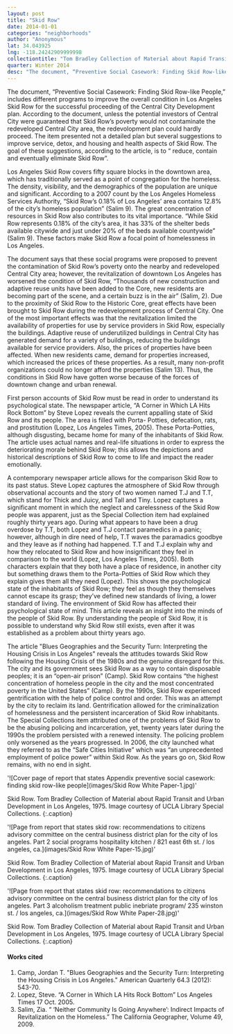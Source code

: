 ```yaml
---
layout: post
title: "Skid Row"
date: 2014-01-01
categories: "neighborhoods"
author: "Anonymous"
lat: 34.043925
lng: -118.24242909999998
collectiontitle: "Tom Bradley Collection of Material about Rapid Transit and Urban Development in Los Angeles, UCLA Library Special Collections"
quarter: Winter 2014
desc: "The document, “Preventive Social Casework: Finding Skid Row-like People,” includes different programs to improve the overall condition in Los Angeles Skid Row for the successful proceeding of the Central City Development plan. According to the document, unless the potential investors of Central City were guaranteed that Skid Row’s poverty would not contaminate the redeveloped Central City area, the redevolopment plan could hardly proceed. The item presented not a detailed plan but several suggestions to improve service, detox, and housing and health aspects of Skid Row. The goal of these suggestions, according to the article, is to “ reduce, contain and eventually eliminate Skid Row”."
---
```

The document, “Preventive Social Casework: Finding Skid Row-like People,” includes different programs to improve the overall condition in Los Angeles Skid Row for the successful proceeding of the Central City Development plan. According to the document, unless the potential investors of Central City were guaranteed that Skid Row’s poverty would not contaminate the redeveloped Central City area, the redevolopment plan could hardly proceed. The item presented not a detailed plan but several suggestions to improve service, detox, and housing and health aspects of Skid Row. The goal of these suggestions, according to the article, is to “ reduce, contain and eventually eliminate Skid Row”.

Los Angeles Skid Row covers fifty square blocks in the downtown area, which has traditionally served as a point of congregation for the homeless. The density, visibility, and the demographics of the population are unique and significant. According to a 2007 count by the Los Angeles Homeless Services Authority, “Skid Row’s 0.18% of Los Angeles’ area contains 12.8% of the city’s homeless population” (Salim 9). The great concentration of resources in Skid Row also contributes to its vital importance. “While Skid Row represents 0.18% of the city’s area, it has 33% of the shelter beds available citywide and just under 20% of the beds available countywide” (Salim 9). These factors make Skid Row a focal point of homelessness in Los Angeles.

The document says that these social programs were proposed to prevent the contamination of Skid Row’s poverty onto the nearby and redeveloped Central City area; however, the revitalization of downtown Los Angeles has worsened the condition of Skid Row, “Thousands of new construction and adaptive reuse units have been added to the Core, new residents are becoming part of the scene, and a certain buzz is in the air” (Salim, 2). Due to the proximity of Skid Row to the Historic Core, great effects have been brought to Skid Row during the redevelopment process of Central City. One of the most important effects was that the revitalization limited the availability of properties for use by service providers in Skid Row, especially the buildings. Adaptive reuse of underutilized buildings in Central City has generated demand for a variety of buildings, reducing the buildings available for service providers. Also, the prices of properties have been affected. When new residents came, demand for properties increased, which increased the prices of these properties. As a result, many non-profit organizations could no longer afford the properties (Salim 13). Thus, the conditions in Skid Row have gotten worse because of the forces of downtown change and urban renewal.

First person accounts of Skid Row must be read in order to understand its psychological state. The newspaper article, “A Corner in Which LA Hits Rock Bottom” by Steve Lopez reveals the current appalling state of Skid Row and its people. The area is filled with Porta- Potties, defecation, rats, and prostitution (Lopez, Los Angeles Times, 2005). These Porta-Potties, although disgusting, became home for many of the inhabitants of Skid Row. The article uses actual names and real-life situations in order to express the deteriorating morale behind Skid Row; this allows the depictions and historical descriptions of Skid Row to come to life and impact the reader emotionally.

A contemporary newspaper article allows for the comparison Skid Row to its past status. Steve Lopez captures the atmosphere of Skid Row through observational accounts and the story of two women named T.J and T.T, which stand for Thick and Juicy, and Tall and Tiny. Lopez captures a significant moment in which the neglect and carelessness of the Skid Row people was apparent, just as the Special Collection item had explained roughly thirty years ago. During what appears to have been a drug overdose by T.T, both Lopez and T.J contact paramedics in a panic; however, although in dire need of help, T.T waves the paramadics goodbye and they leave as if nothing had happened. T.T and T.J explain why and how they relocated to Skid Row and how insignificant they feel in comparison to the world (Lopez, Los Angeles Times, 2005). Both characters explain that they both have a place of residence, in another city but something draws them to the Porta-Potties of Skid Row which they explain gives them all they need (Lopez). This shows the psychological state of the inhabitants of Skid Row; they feel as though they themselves cannot escape its grasp; they’ve defined new standards of living, a lower standard of living. The environment of Skid Row has affected their psychological state of mind. This article reveals an insight into the minds of the people of Skid Row. By understanding the people of Skid Row, it is possible to understand why Skid Row still exists, even after it was established as a problem about thirty years ago.

The article &quot;Blues Geographies and the Security Turn: Interpreting the Housing Crisis in Los Angeles&quot; reveals the attitudes towards Skid Row following the Housing Crisis of the 1980s and the genuine disregard for this. The city and its government sees Skid Row as a way to contain disposable peoples; it is an “open-air prison” (Camp). Skid Row contains “the highest concentration of homeless people in the city and the most concentrated poverty in the United States” (Camp).  By the 1990s, Skid Row experienced gentrification with the help of police control and order. This was an attempt by the city to reclaim its land. Gentrification allowed for the criminalization of homelessness and the persistent incarceration of Skid Row inhabitants. The Special Collections item attributed one of the problems of Skid Row to be the abusing policing and incarceration, yet, twenty years later during the 1990s the problem persisted with a renewed intensity. The policing problem only worsened as the years progressed. In 2006, the city launched what they referred to as the “Safe Cities Initiative” which was “an unprecedented employment of police power” within Skid Row. As the years go on, Skid Row remains, with no end in sight.


'![Cover page of report that states Appendix preventive social casework: finding skid row-like people](images/Skid Row White Paper-1.jpg)'

Skid Row. Tom Bradley Collection of Material about Rapid Transit and Urban Development in Los Angeles, 1975. Image courtesy of UCLA Library Special Collections.
   {:.caption}

'![Page from report that states skid row: recommendations to citizens advisory committee on the central business district plan for the city of los angeles. Part 2 social programs hospitality kitchen / 821 east 6th st. / los angeles, ca.](images/Skid Row White Paper-15.jpg)'

Skid Row. Tom Bradley Collection of Material about Rapid Transit and Urban Development in Los Angeles, 1975. Image courtesy of UCLA Library Special Collections.
   {:.caption}

'![Page from report that states skid row: recommendations to citizens advisory committee on the central business district plan for the city of los angeles. Part 3 alcoholism treatment public inebriate program/ 235 winston st. / los angeles, ca.](images/Skid Row White Paper-28.jpg)'

Skid Row. Tom Bradley Collection of Material about Rapid Transit and Urban Development in Los Angeles, 1975. Image courtesy of UCLA Library Special Collections.
   {:.caption}


#### Works cited

1. Camp, Jordan T. &quot;Blues Geographies and the Security Turn: Interpreting the Housing Crisis in Los Angeles.&quot; American Quarterly 64.3 (2012): 543-70.
2. Lopez, Steve. “A Corner in Which LA Hits Rock Bottom”  Los Angeles Times 17 Oct. 2005.
3. Salim, Zia. “ ‘Neither Community Is Going Anywhere’: Indirect Impacts of Revitalization on the   Homeless.” The California Geographer, Volume 49, 2009.
